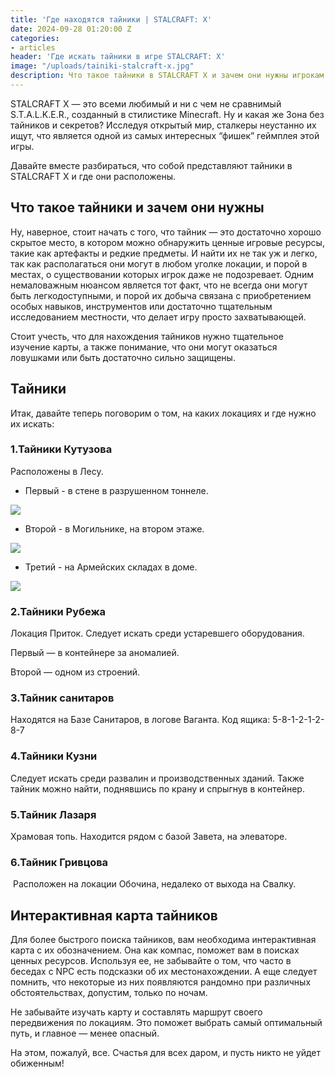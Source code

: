 ```yaml
---
title: 'Где находятся тайники | STALCRAFT: X'
date: 2024-09-28 01:20:00 Z
categories:
- articles
header: 'Где искать тайники в игре STALCRAFT: X'
image: "/uploads/tainiki-stalcraft-x.jpg"
description: Что такое тайники в STALCRAFT X и зачем они нужны игрокам. Узнайте, как находить ценные игровые ресурсы, включая артефакты и редкие предметы. Где лучше всего искать тайники, и как избежать ловушек...
---
```


<p>STALCRAFT X &mdash; это всеми любимый и ни с чем не сравнимый S.T.A.L.K.E.R., созданный в стилистике Minecraft. Ну и какая же Зона без тайников и секретов? Исследуя открытый мир, сталкеры неустанно их ищут, что является одной из самых интересных &ldquo;фишек&rdquo; геймплея этой игры.</p>
<p>Давайте вместе разбираться, что собой представляют тайники в STALCRAFT X и где они расположены.</p>
<h2>Что такое тайники и зачем они нужны</h2>
<p>Ну, наверное, стоит начать с того, что тайник &mdash; это достаточно хорошо скрытое место, в котором можно обнаружить ценные игровые ресурсы, такие как артефакты и редкие предметы. И найти их не так уж и легко, так как располагаться они могут в любом уголке локации, и порой в местах, о существовании которых игрок даже не подозревает. Одним немаловажным нюансом является тот факт, что не всегда они могут быть легкодоступными, и порой их добыча связана с приобретением особых навыков, инструментов или достаточно тщательным исследованием местности, что делает игру просто захватывающей.</p>
<p>Стоит учесть, что для нахождения тайников нужно тщательное изучение карты, а также понимание, что они могут оказаться ловушками или быть достаточно сильно защищены.</p>
<h2>Тайники</h2>
<p>Итак, давайте теперь поговорим о том, на каких локациях и где нужно их искать:&nbsp;</p>
<h3>1.Тайники Кутузова</h3>
<p>Расположены в Лесу.</p>
<ul>
	<li>Первый - в стене в разрушенном тоннеле.</li>
</ul>
<img src="/uploads/tonnel.jpg">
<ul>
	<li>Второй - в Могильнике, на втором этаже.</li>
</ul>
<img src="/uploads/les-mogilnik.jpg">
<ul>
	<li>Третий - на Армейских складах в доме.</li>
</ul>
<img src="/uploads/armeyskie-sklady.jpg">
<h3>2.Тайники Рубежа</h3>
<p>Локация Приток. Следует искать среди устаревшего оборудования.</p>
<p>Первый &mdash; в контейнере за аномалией.</p>
<p>Второй &mdash; одном из строений.</p>
<h3>3.Тайник санитаров</h3>
<p>Находятся на Базе Санитаров, в логове Ваганта. Код ящика: 5-8-1-2-1-2-8-7</p>
<h3>4.Тайники Кузни</h3>
<p>Следует искать среди развалин и производственных зданий. Также тайник можно найти, поднявшись по крану и спрыгнув в контейнер.</p>
<h3>5.Тайник Лазаря</h3>
<p>Храмовая топь. Находится рядом с базой Завета, на элеваторе.</p>
<h3>6.Тайник Гривцова</h3>
<p>&nbsp;Расположен на локации Обочина, недалеко от выхода на Свалку.</p>
<h2>Интерактивная карта тайников</h2>
<p>Для более быстрого поиска тайников, вам необходима интерактивная карта с их обозначением. Она как компас, поможет вам в поисках ценных ресурсов. Используя ее, не забывайте о том, что часто в беседах с NPC есть подсказки об их местонахождении. А еще следует помнить, что некоторые из них появляются рандомно при различных обстоятельствах, допустим, только по ночам.</p>
<p>Не забывайте изучать карту и составлять маршрут своего передвижения по локациям. Это поможет выбрать самый оптимальный путь, и главное &mdash; менее опасный.</p>
<p>На этом, пожалуй, все. Счастья для всех даром, и пусть никто не уйдет обиженным!</p>
<p>&nbsp;</p>
